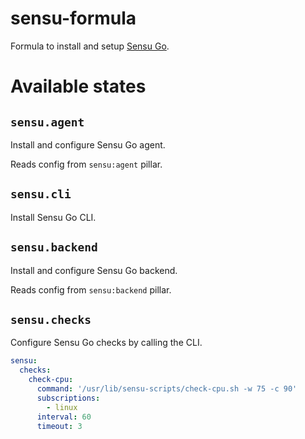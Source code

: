 # sensu-formula
Formula to install and setup [Sensu Go](https://github.com/sensu/sensu-go/).

# Available states

## `sensu.agent`
Install and configure Sensu Go agent.

Reads config from `sensu:agent` pillar.

## `sensu.cli`
Install Sensu Go CLI.

## `sensu.backend`
Install and configure Sensu Go backend.

Reads config from `sensu:backend` pillar.

## `sensu.checks`
Configure Sensu Go checks by calling the CLI.

```yaml
sensu:
  checks:
    check-cpu:
      command: '/usr/lib/sensu-scripts/check-cpu.sh -w 75 -c 90'
      subscriptions:
        - linux
      interval: 60
      timeout: 3
```
